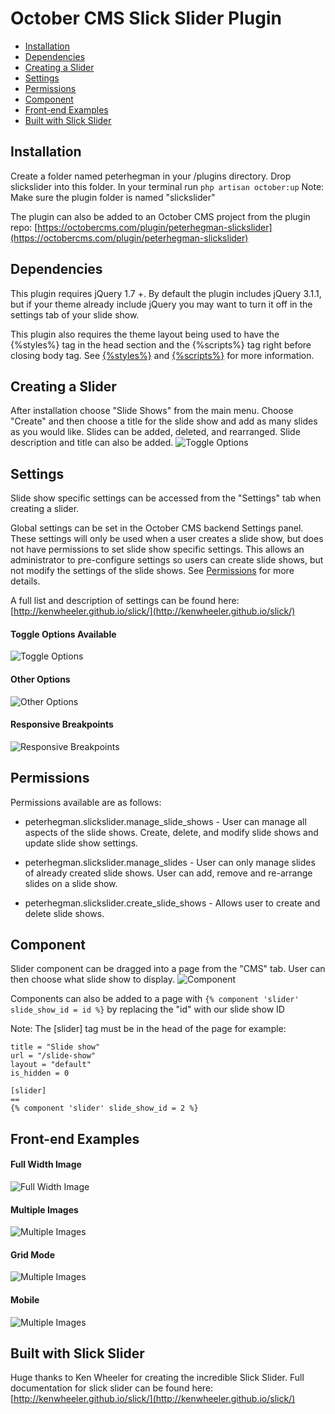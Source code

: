 # October CMS Slick Slider Plugin

* [Installation](#installation)
* [Dependencies](#dependencies)
* [Creating a Slider](#creating-a-slider)
* [Settings](#settings)
* [Permissions](#permissions)
* [Component](#component)
* [Front-end Examples](#front-end-examples)
* [Built with Slick Slider](#built-with-slick-slider)

## Installation
Create a folder named peterhegman in your /plugins directory. Drop slickslider into this folder. In your terminal run `php artisan october:up`
Note: Make sure the plugin folder is named "slickslider"

The plugin can also be added to an October CMS project from the plugin repo: [https://octobercms.com/plugin/peterhegman-slickslider](https://octobercms.com/plugin/peterhegman-slickslider)

## Dependencies
This plugin requires jQuery 1.7 +. By default the plugin includes jQuery 3.1.1, but if your theme already include jQuery you may want to turn it off in the settings tab of your slide show.

This plugin also requires the theme layout being used to have the {%styles%} tag in the head section and the {%scripts%} tag right before closing body tag. See [{%styles%}](https://octobercms.com/docs/markup/tag-styles) and [{%scripts%}](https://octobercms.com/docs/markup/tag-scripts) for more information.

## Creating a Slider
After installation choose "Slide Shows" from the main menu.
Choose "Create" and then choose a title for the slide show and add as many slides as you would like. Slides can be added, deleted, and rearranged. Slide description and title can also be added.
![Toggle Options](/assets/screens/slides.png)

## Settings
Slide show specific settings can be accessed from the "Settings" tab when creating a slider.

Global settings can be set in the October CMS backend Settings panel. These settings will only be used when a user creates a slide show, but does not have permissions to set slide show specific settings. This allows an administrator to pre-configure settings so users can create slide shows, but not modify the settings of the slide shows. See [Permissions](#permissions) for more details.

A full list and description of settings can be found here: [http://kenwheeler.github.io/slick/](http://kenwheeler.github.io/slick/)

#### Toggle Options Available
![Toggle Options](/assets/screens/toggle-settings.png)

#### Other Options
![Other Options](/assets/screens/options.png)

#### Responsive Breakpoints
![Responsive Breakpoints](/assets/screens/responsive-breakpoints.png)

## Permissions

Permissions available are as follows:

* peterhegman.slickslider.manage_slide_shows - User can manage all aspects of the slide shows. Create, delete, and modify slide shows and update slide show settings.

* peterhegman.slickslider.manage_slides - User can only manage slides of already created slide shows. User can add, remove and re-arrange slides on a slide show.

* peterhegman.slickslider.create_slide_shows - Allows user to create and delete slide shows.

## Component
Slider component can be dragged into a page from the "CMS" tab. User can then choose what slide show to display.
![Component](/assets/screens/component.png)

Components can also be added to a page with `{% component 'slider' slide_show_id = id %}` by replacing the "id" with our slide show ID

Note: The [slider] tag must be in the head of the page for example: 

```
title = "Slide show"
url = "/slide-show"
layout = "default"
is_hidden = 0

[slider]
==
{% component 'slider' slide_show_id = 2 %}
```

## Front-end Examples

#### Full Width Image
![Full Width Image](/assets/screens/single-slide.png)

#### Multiple Images
![Multiple Images](/assets/screens/multiple-slides.png)

#### Grid Mode
![Multiple Images](/assets/screens/grid-mode.png)

#### Mobile
![Multiple Images](/assets/screens/mobile.png)

## Built with Slick Slider
Huge thanks to Ken Wheeler for creating the incredible Slick Slider. Full documentation for slick slider can be found here: [http://kenwheeler.github.io/slick/](http://kenwheeler.github.io/slick/)

